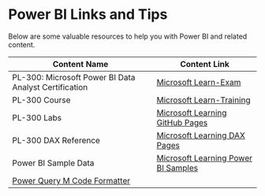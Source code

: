 # Power BI Links and Tips

Below are some valuable resources to help you with Power BI and related content.

| Content Name                                   | Content Link                                                                 |
|-----------------------------------------------|------------------------------------------------------------------------------|
| PL-300: Microsoft Power BI Data Analyst Certification | [Microsoft Learn-Exam](https://learn.microsoft.com/en-us/certifications/exams/pl-300) |
| PL-300 Course                                  | [Microsoft Learn-Training](https://learn.microsoft.com/en-us/training/courses/pl-300t00) |
| PL-300 Labs                                    | [Microsoft Learning GitHub Pages](https://microsoftlearning.github.io/PL-300-Microsoft-Power-BI-Data-Analyst/) |
| PL-300 DAX Reference                                    | [Microsoft Learning DAX Pages](https://learn.microsoft.com/en-us/dax/) |
| Power BI Sample Data                                    | [Microsoft Learning Power BI Samples](https://learn.microsoft.com/en-us/power-bi/create-reports/sample-datasets) |
[Power Query M Code Formatter](https://www.powerqueryformatter.com/formatter) |


